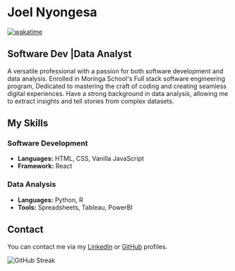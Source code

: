 # Joel Nyongesa
[![wakatime](https://wakatime.com/badge/user/0c70c189-eba1-4e0f-bb41-30b0cabe8d29.svg)](https://wakatime.com/@0c70c189-eba1-4e0f-bb41-30b0cabe8d29)

## Software Dev |Data Analyst

A versatile professional with a passion for both software development and data analysis. Enrolled in Moringa School's Full stack software engineering program, Dedicated to mastering the craft of coding and creating seamless digital experiences. Have a strong background in data analysis, allowing me to extract insights and tell stories from complex datasets.

## My Skills

### Software Development

- **Languages:** HTML, CSS, Vanilla JavaScript
- **Framework:** React

### Data Analysis

- **Languages:** Python, R
- **Tools:** Spreadsheets, Tableau, PowerBI

## Contact

You can contact me via my [LinkedIn](https://www.linkedin.com/in/jknyongesa) or [GitHub](https://github.com/joelnyongesa) profiles.



![GitHub Streak](https://github-readme-streak-stats.herokuapp.com?user=joelnyongesa&theme=cobalt&date_format=j%20M%5B%20Y%5D&background=000000&border=7536B2&stroke=9243DD&ring=89502D&fire=FF9554&currStreakNum=D280FF&sideNums=BC52FF&currStreakLabel=64EAE2&sideLabels=48A8A2&dates=A42EE5)


<!---
joelnyongesa/joelnyongesa is a ✨ special ✨ repository because its `README.md` (this file) appears on your GitHub profile.
You can click the Preview link to take a look at your changes.
--->
